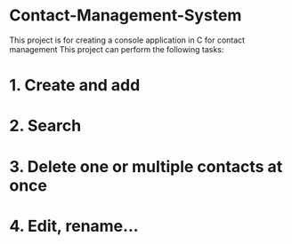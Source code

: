 # Contact-Management-System
This project is for creating a console application in C for contact management
This project can perform the following tasks:
# 1. Create and add
# 2. Search
# 3. Delete one or multiple contacts at once
# 4. Edit, rename...
